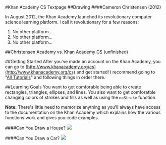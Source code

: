 #Khan Academy CS Textpage
##Drawing
####Cameron Christensen (2012)

In August 2012, the Khan Academy launched its revolutionary computer science learning platform. I call it revolutionary for a few reasons:

1. No other platform...
2. No other platform...
3. No other platform...

##Christensen Academy vs. Khan Academy CS
(unfinished)

##Getting Started
After you've made an account on the Khan Academy, you can go to [http://www.khanacademy.org/cs](http://www.khanacademy.org/cs) and get started! I recommend going to "[All Tutorials](http://www.khanacademy.org/cs/tutorials/all-tutorials)" and following things in order there.

##Learning Goals
You want to get comforable being able to create rectangles, triangles, ellipses, and lines. You also want to get comforatble changing colors of strokes and fills as well as using the `noStroke` function.

**Note:** There's little need to memorize anything as you'll always have access to the documentation on the Khan Academy which explains how the various functions work and gives you code examples.

####Can You Draw a House?
![](https://raw.github.com/christensenacademy/christensen-academy/master/modules/khan-cs/textpages/house-drawing.png)

####Can You Draw a Car?
![](https://raw.github.com/christensenacademy/christensen-academy/master/modules/khan-cs/textpages/car-drawing.png)
